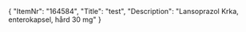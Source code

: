 {
  "ItemNr": "164584",
  "Title": "test",
  "Description": "Lansoprazol Krka, enterokapsel, hård 30 mg"
}